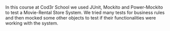 In this course at Cod3r School we used JUnit, Mockito and Power-Mockito to test a Movie-Rental Store System.
We tried many tests for business rules and then mocked some other objects to 
test if their functionalities were working with the system.
